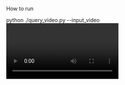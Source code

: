 How to run

python ./query_video.py --input_video <video file> --query_file <query text file> --config_file ./config.json

